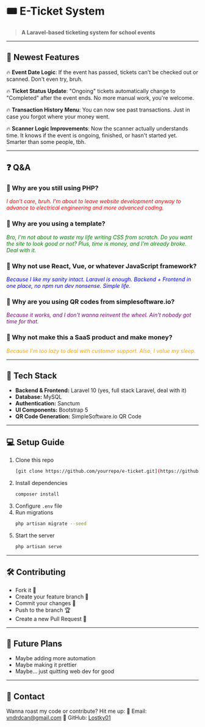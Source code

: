 # 🎟️ E-Ticket System

> **A Laravel-based ticketing system for school events**

---

## 🚀 Newest Features

🔥 **Event Date Logic**: If the event has passed, tickets can't be checked out or scanned. Don't even try, bruh.

🔥 **Ticket Status Update**: "Ongoing" tickets automatically change to "Completed" after the event ends. No more manual work, you're welcome.

🔥 **Transaction History Menu**: You can now see past transactions. Just in case you forgot where your money went.

🔥 **Scanner Logic Improvements**: Now the scanner actually understands time. It knows if the event is ongoing, finished, or hasn't started yet. Smarter than some people, tbh.

---

## ❓ Q&A

### 🤨 Why are you still using PHP?
<i style="color: red;">I don't care, bruh. I'm about to leave website development anyway to advance to electrical engineering and more advanced coding.</i>

### 🤨 Why are you using a template?
<i style="color: green;">Bro, I'm not about to waste my life writing CSS from scratch. Do you want the site to look good or not? Plus, time is money, and I'm already broke. Deal with it.</i>

### 🤨 Why not use React, Vue, or whatever JavaScript framework?
<i style="color: blue;">Because I like my sanity intact. Laravel is enough. Backend + Frontend in one place, no npm run dev nonsense. Simple life.</i>

### 🤨 Why are you using QR codes from simplesoftware.io?
<i style="color: purple;">Because it works, and I don't wanna reinvent the wheel. Ain't nobody got time for that.</i>

### 🤨 Why not make this a SaaS product and make money?
<i style="color: orange;">Because I'm too lazy to deal with customer support. Also, I value my sleep.</i>

---

## 🔧 Tech Stack

- **Backend & Frontend:** Laravel 10 (yes, full stack Laravel, deal with it)
- **Database:** MySQL
- **Authentication:** Sanctum
- **UI Components:** Bootstrap 5
- **QR Code Generation:** SimpleSoftware.io QR Code

---

## 💻 Setup Guide

1. Clone this repo
   ```bash
   [git clone https://github.com/yourrepo/e-ticket.git](https://github.com/Lostky01/evToenTickets)
   ```
2. Install dependencies
   ```bash
   composer install
   ```
3. Configure `.env` file
4. Run migrations
   ```bash
   php artisan migrate --seed
   ```
5. Start the server
   ```bash
   php artisan serve
   ```

---

## 🛠️ Contributing

- Fork it 🍴
- Create your feature branch 🚀
- Commit your changes 🎯
- Push to the branch 🏆
- Create a new Pull Request 🙌

---

## 🎯 Future Plans

- Maybe adding more automation
- Maybe making it prettier
- Maybe... just quitting web dev for good

---

## 🤝 Contact

Wanna roast my code or contribute? Hit me up:
📧 Email: vndrdcan@gmail.com
📌 GitHub: [Lostky01](https://github.com/Lostky01/evToenTickets)
